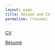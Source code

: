 ```yaml
---
layout: page
title: Résumé and CV
permalink: /resume/
---
```


[CV](assets/cv.pdf)

[Résumé](assets/resume.pdf)
